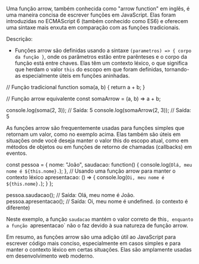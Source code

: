 Uma função arrow, também conhecida como "arrow function" em inglês, é uma maneira concisa de escrever funções em JavaScript. Elas foram introduzidas no ECMAScript 6 (também conhecido como ES6) e oferecem uma sintaxe mais enxuta em comparação com as funções tradicionais.

Descrição:

- Funções arrow são definidas usando a sintaxe `(parametros) => { corpo da função }`, onde os parâmetros estão entre parênteses e o corpo da função está entre chaves. Elas têm um contexto léxico, o que significa que herdam o valor `this` do escopo em que foram definidas, tornando-as especialmente úteis em funções aninhadas.

// Função tradicional
function soma(a, b) {
  return a + b;
}

// Função arrow equivalente
const somaArrow = (a, b) => a + b;

console.log(soma(2, 3));        // Saída: 5
console.log(somaArrow(2, 3));   // Saída: 5

As funções arrow são frequentemente usadas para funções simples que retornam um valor, como no exemplo acima. Elas também são úteis em situações onde você deseja manter o valor this do escopo atual, como em métodos de objetos ou em funções de retorno de chamadas (callbacks) em eventos.

const pessoa = {
  nome: "João",
  saudacao: function() {
    console.log(`Olá, meu nome é ${this.nome}.`);
  },
  // Usando uma função arrow para manter o contexto léxico
  apresentacao: () => {
    console.log(`Oi, meu nome é ${this.nome}.`);
  }
};

pessoa.saudacao();      // Saída: Olá, meu nome é João.
pessoa.apresentacao();  // Saída: Oi, meu nome é undefined. (o contexto é diferente)



Neste exemplo, a função `saudacao` mantém o valor correto de  this`, enquanto a função `apresentacao` não o faz devido à sua natureza de função arrow.

Em resumo, as funções arrow são uma adição útil ao JavaScript para escrever código mais conciso, especialmente em casos simples e para manter o contexto léxico em certas situações. Elas são amplamente usadas em desenvolvimento web moderno.